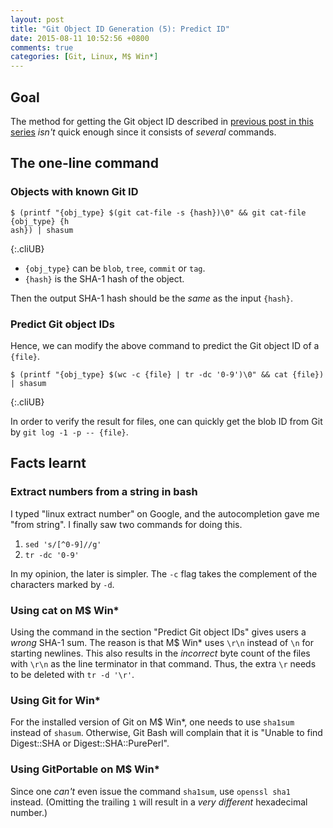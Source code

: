 ```yaml
---
layout: post
title: "Git Object ID Generation (5): Predict ID"
date: 2015-08-11 10:52:56 +0800
comments: true
categories: [Git, Linux, M$ Win*]
---
```


Goal
---

The method for getting the Git object ID described in
[previous post in this series][seri4] *isn't* quick enough since it
consists of *several* commands.

The one-line command
---

### Objects with known Git ID

    $ (printf "{obj_type} $(git cat-file -s {hash})\0" && git cat-file {obj_type} {h
    ash}) | shasum
{:.cliUB}

- `{obj_type}` can be `blob`, `tree`, `commit` or `tag`.
- `{hash}` is the SHA-1 hash of the object.

Then the output SHA-1 hash should be the *same* as the input `{hash}`.

### Predict Git object IDs
Hence, we can modify the above command to predict the Git object ID of
a `{file}`.

    $ (printf "{obj_type} $(wc -c {file} | tr -dc '0-9')\0" && cat {file}) | shasum
{:.cliUB}

In order to verify the result for files, one can quickly get the blob
ID from Git by `git log -1 -p -- {file}`.

Facts learnt
---

### Extract numbers from a string in bash

I typed "linux extract number" on Google, and the autocompletion gave
me "from string".  I finally saw two commands for doing this.

1. `sed 's/[^0-9]//g'`
2. `tr -dc '0-9'`

In my opinion, the later is simpler.  The `-c` flag takes the
complement of the characters marked by `-d`.

### Using cat on M\$ Win\*

Using the command in the section "Predict Git object IDs" gives users
a *wrong* SHA-1 sum.  The reason is that M\$ Win\* uses `\r\n` instead
of `\n` for starting newlines.  This also results in the *incorrect*
byte count of the files with `\r\n` as the line terminator in that
command.  Thus, the extra `\r` needs to be deleted with `tr -d '\r'`.

### Using Git for Win\*

For the installed version of Git on M\$ Win\*, one needs to use
`sha1sum` instead of `shasum`.  Otherwise, Git Bash will complain that
it is "Unable to find Digest::SHA or Digest::SHA::PurePerl".

### Using GitPortable on M\$ Win\*

Since one *can't* even issue the command `sha1sum`, use `openssl sha1`
instead.  (Omitting the trailing `1` will result in a *very different*
hexadecimal number.)

[seri4]: /blog/2015/08/07/git-object-id-generation-4-general-trees/

